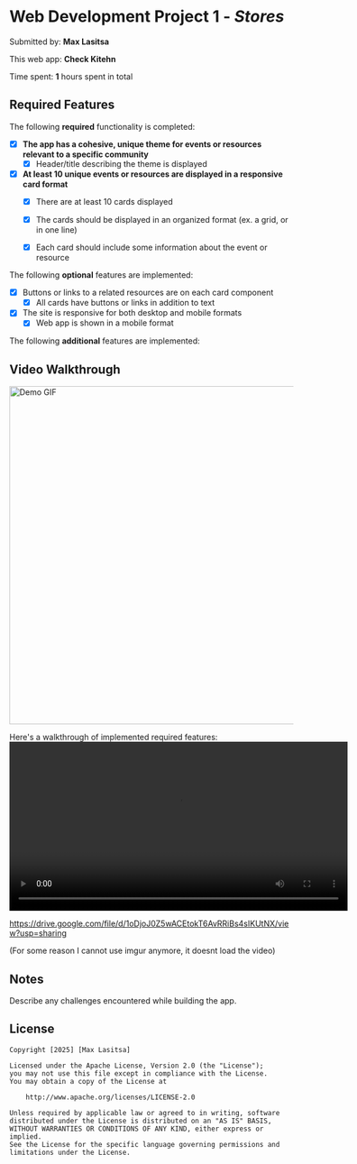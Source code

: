 # Web Development Project 1 - *Stores*

Submitted by: **Max Lasitsa**

This web app: **Check Kitehn**

Time spent: **1** hours spent in total

## Required Features

The following **required** functionality is completed:

- [X] **The app has a cohesive, unique theme for events or resources relevant to a specific community**
  - [X] Header/title describing the theme is displayed
- [X] **At least 10 unique events or resources are displayed in a responsive card format**
  - [X] There are at least 10 cards displayed 
  - [X] The cards should be displayed in an organized format (ex. a grid, or in one line)
  - [X] Each card should include some information about the event or resource


The following **optional** features are implemented:

- [X] Buttons or links to a related resources are on each card component
  - [X] All cards have buttons or links in addition to text
- [X] The site is responsive for both desktop and mobile formats
  - [X] Web app is shown in a mobile format

The following **additional** features are implemented:

## Video Walkthrough

<a href="https://submissions.us-east-1.linodeobjects.com/web102/mQyWN0x8.gif" target="_blank">
  <img src="https://submissions.us-east-1.linodeobjects.com/web102/mQyWN0x8.gif" width="600" alt="Demo GIF" />
</a>

Here's a walkthrough of implemented required features:
<video src="https://drive.google.com/file/d/1oDjoJ0Z5wACEtokT6AvRRiBs4sIKUtNX/view?usp=sharing" width="600" controls></video>

https://drive.google.com/file/d/1oDjoJ0Z5wACEtokT6AvRRiBs4sIKUtNX/view?usp=sharing

(For some reason I cannot use imgur anymore, it doesnt load the video)

## Notes

Describe any challenges encountered while building the app.

## License

    Copyright [2025] [Max Lasitsa]

    Licensed under the Apache License, Version 2.0 (the "License");
    you may not use this file except in compliance with the License.
    You may obtain a copy of the License at

        http://www.apache.org/licenses/LICENSE-2.0

    Unless required by applicable law or agreed to in writing, software
    distributed under the License is distributed on an "AS IS" BASIS,
    WITHOUT WARRANTIES OR CONDITIONS OF ANY KIND, either express or implied.
    See the License for the specific language governing permissions and
    limitations under the License.

